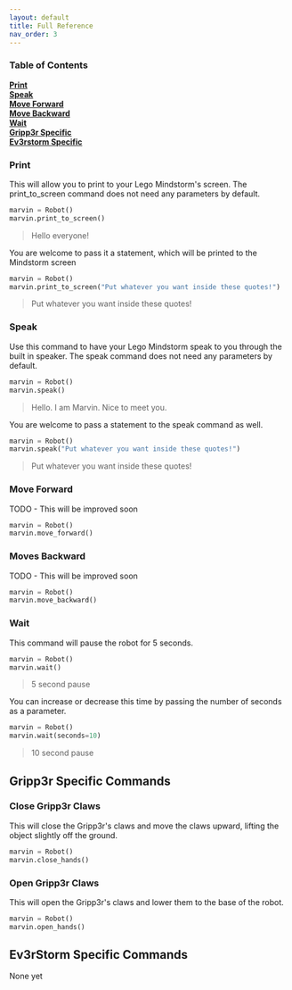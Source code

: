 ```yaml
---
layout: default
title: Full Reference
nav_order: 3
---
```


### Table of Contents
**[Print](#print)**<br>
**[Speak](#speak)**<br>
**[Move Forward](#move-forward)**<br>
**[Move Backward](#moves-backward)**<br>
**[Wait](#wait)**<br>
**[Gripp3r Specific](#gripp3r-specific-commands)**<br>
**[Ev3rstorm Specific](#ev3rstorm-specific-commands)**<br>


### Print
This will allow you to print to your Lego Mindstorm's screen.
The print_to_screen command does not need any parameters by default.

```python
marvin = Robot()
marvin.print_to_screen()
```
> Hello everyone!

You are welcome to pass it a statement, which will be printed to the Mindstorm screen

```python
marvin = Robot()
marvin.print_to_screen("Put whatever you want inside these quotes!")
```
> Put whatever you want inside these quotes!

### Speak
Use this command to have your Lego Mindstorm speak to you through the 
built in speaker. The speak command does not need any parameters 
by default.

```python
marvin = Robot()
marvin.speak()
```
> Hello. I am Marvin. Nice to meet you.

You are welcome to pass a statement to the speak command as well.
```python
marvin = Robot()
marvin.speak("Put whatever you want inside these quotes!")
```
> Put whatever you want inside these quotes!

### Move Forward
TODO - This will be improved soon
```python
marvin = Robot()
marvin.move_forward()
```

### Moves Backward
TODO - This will be improved soon
```python
marvin = Robot()
marvin.move_backward()
```

### Wait
This command will pause the robot for 5 seconds.
```python
marvin = Robot()
marvin.wait()
```
> 5 second pause

You can increase or decrease this time by passing the number of seconds
as a parameter.
```python
marvin = Robot()
marvin.wait(seconds=10)
```
> 10 second pause

## Gripp3r Specific Commands

### Close Gripp3r Claws
This will close the Gripp3r's claws and move the claws upward, lifting
the object slightly off the ground.
```python
marvin = Robot()
marvin.close_hands()
```

### Open Gripp3r Claws
This will open the Gripp3r's claws and lower them to the base of the robot.
```python
marvin = Robot()
marvin.open_hands()
```

## Ev3rStorm Specific Commands

None yet